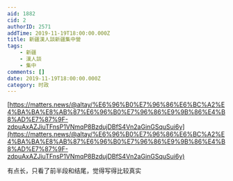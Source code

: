 ```yaml
---
aid: 1882
cid: 2
authorID: 2571
addTime: 2019-11-19T18:00:00.000Z
title: 新疆漢人談新疆集中營
tags:
    - 新疆
    - 漢人談
    - 集中
comments: []
date: 2019-11-19T18:00:00.000Z
category: 时政
---
```


[https://matters.news/@altay/%E6%96%B0%E7%96%86%E6%BC%A2%E4%BA%BA%E8%AB%87%E6%96%B0%E7%96%86%E9%9B%86%E4%B8%AD%E7%87%9F-zdpuAxAZJiuTFnsP1VNmqP8BzdujDBfS4Vn2aGinGSquSui6y](https://matters.news/@altay/%E6%96%B0%E7%96%86%E6%BC%A2%E4%BA%BA%E8%AB%87%E6%96%B0%E7%96%86%E9%9B%86%E4%B8%AD%E7%87%9F-zdpuAxAZJiuTFnsP1VNmqP8BzdujDBfS4Vn2aGinGSquSui6y)

有点长，只看了前半段和结尾，觉得写得比较真实
